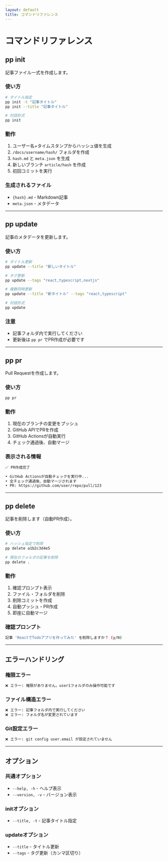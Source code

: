 ```yaml
---
layout: default
title: コマンドリファレンス
---
```


# コマンドリファレンス

## pp init

記事ファイル一式を作成します。

### 使い方

```bash
# タイトル指定
pp init -t "記事タイトル"
pp init --title "記事タイトル"

# 対話形式
pp init
```

### 動作

1. ユーザー名+タイムスタンプからハッシュ値を生成
2. `/docs/username/hash/` フォルダを作成
3. `hash.md` と `meta.json` を生成
4. 新しいブランチ `article/hash` を作成
5. 初回コミットを実行

### 生成されるファイル

- `{hash}.md` - Markdown記事
- `meta.json` - メタデータ

---

## pp update

記事のメタデータを更新します。

### 使い方

```bash
# タイトル更新
pp update --title "新しいタイトル"

# タグ更新
pp update --tags "react,typescript,nextjs"

# 複数同時更新
pp update --title "新タイトル" --tags "react,typescript"

# 対話形式
pp update
```

### 注意

- 記事フォルダ内で実行してください
- 更新後は `pp pr` でPR作成が必要です

---

## pp pr

Pull Requestを作成します。

### 使い方

```bash
pp pr
```

### 動作

1. 現在のブランチの変更をプッシュ
2. GitHub APIでPRを作成
3. GitHub Actionsが自動実行
4. チェック通過後、自動マージ

### 表示される情報

```bash
✅ PR作成完了

• GitHub Actionsが自動チェックを実行中...
• 全チェック通過後、自動マージされます
• PR: https://github.com/user/repo/pull/123
```

---

## pp delete

記事を削除します（自動PR作成）。

### 使い方

```bash
# ハッシュ指定で削除
pp delete a1b2c3d4e5

# 現在のフォルダの記事を削除
pp delete .
```

### 動作

1. 確認プロンプト表示
2. ファイル・フォルダを削除
3. 削除コミットを作成
4. 自動プッシュ・PR作成
5. 即座に自動マージ

### 確認プロンプト

```bash
記事 'ReactでTodoアプリを作ってみた' を削除しますか？ (y/N)
```

---

## エラーハンドリング

### 権限エラー

```bash
❌ エラー: 権限がありません。user1フォルダのみ操作可能です
```

### ファイル構造エラー

```bash
❌ エラー: 記事フォルダ内で実行してください
❌ エラー: フォルダ名が変更されています
```

### Git設定エラー

```bash
❌ エラー: git config user.email が設定されていません
```

---

## オプション

### 共通オプション

- `--help, -h` - ヘルプ表示
- `--version, -v` - バージョン表示

### initオプション

- `--title, -t` - 記事タイトル指定

### updateオプション

- `--title` - タイトル更新
- `--tags` - タグ更新（カンマ区切り）